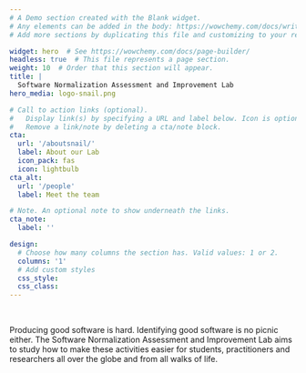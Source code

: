 ```yaml
---
# A Demo section created with the Blank widget.
# Any elements can be added in the body: https://wowchemy.com/docs/writing-markdown-latex/
# Add more sections by duplicating this file and customizing to your requirements.

widget: hero  # See https://wowchemy.com/docs/page-builder/
headless: true  # This file represents a page section.
weight: 10  # Order that this section will appear.
title: |
  Software Normalization Assessment and Improvement Lab
hero_media: logo-snail.png

# Call to action links (optional).
#   Display link(s) by specifying a URL and label below. Icon is optional for `cta`.
#   Remove a link/note by deleting a cta/note block.
cta:
  url: '/aboutsnail/'
  label: About our Lab
  icon_pack: fas
  icon: lightbulb
cta_alt:
  url: '/people'
  label: Meet the team

# Note. An optional note to show underneath the links.
cta_note:
  label: ''

design:
  # Choose how many columns the section has. Valid values: 1 or 2.
  columns: '1'
  # Add custom styles
  css_style:
  css_class:
---
```


<br>

Producing good software is hard. Identifying good software is no picnic either. The Software Normalization Assessment and Improvement Lab aims to study how to make these activities easier for students, practitioners and researchers all over the globe and from all walks of life.
